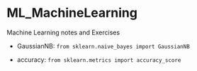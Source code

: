 # ML_MachineLearning
Machine Learning notes and Exercises

- GaussianNB: ```from sklearn.naive_bayes import GaussianNB```

- accuracy:  ```from sklearn.metrics import accuracy_score```
